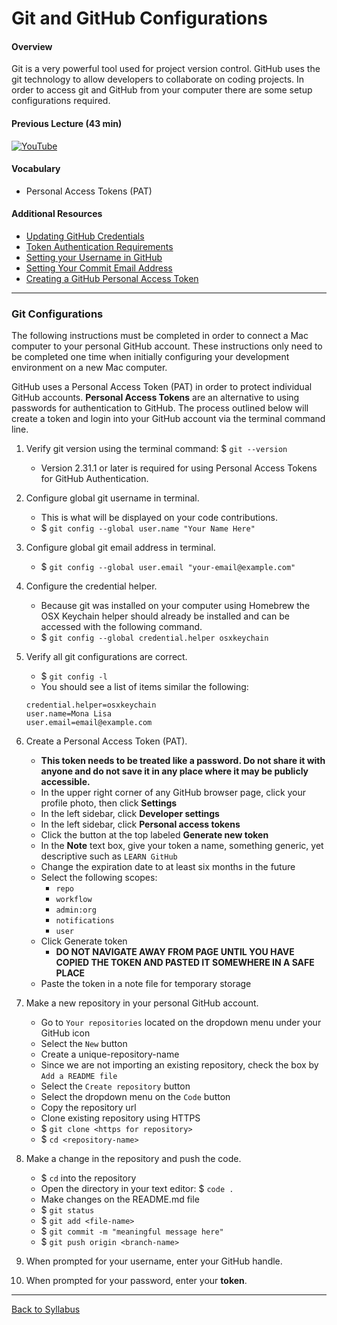 # Git and GitHub Configurations

#### Overview

Git is a very powerful tool used for project version control. GitHub uses the git technology to allow developers to collaborate on coding projects. In order to access git and GitHub from your computer there are some setup configurations required.

#### Previous Lecture (43 min)

[![YouTube](http://img.youtube.com/vi/P2n03yVbz0w/0.jpg)](https://www.youtube.com/watch?v=P2n03yVbz0w)

#### Vocabulary

- Personal Access Tokens (PAT)

#### Additional Resources

- [Updating GitHub Credentials](https://docs.github.com/en/github/getting-started-with-github/updating-credentials-from-the-macos-keychain)
- [Token Authentication Requirements](https://github.blog/2020-12-15-token-authentication-requirements-for-git-operations/)
- [Setting your Username in GitHub](https://docs.github.com/en/github/getting-started-with-github/setting-your-username-in-git)
- [Setting Your Commit Email Address](https://docs.github.com/en/github/setting-up-and-managing-your-github-user-account/setting-your-commit-email-address)
- [Creating a GitHub Personal Access Token](https://docs.github.com/en/github/authenticating-to-github/creating-a-personal-access-token)

---

### Git Configurations

The following instructions must be completed in order to connect a Mac computer to your personal GitHub account. These instructions only need to be completed one time when initially configuring your development environment on a new Mac computer.

GitHub uses a Personal Access Token (PAT) in order to protect individual GitHub accounts. **Personal Access Tokens** are an alternative to using passwords for authentication to GitHub. The process outlined below will create a token and login into your GitHub account via the terminal command line.

1. Verify git version using the terminal command: $ `git --version`

   - Version 2.31.1 or later is required for using Personal Access Tokens for GitHub Authentication.

2. Configure global git username in terminal.

   - This is what will be displayed on your code contributions.
   - $ `git config --global user.name "Your Name Here"`

3. Configure global git email address in terminal.

   - $ `git config --global user.email "your-email@example.com"`

4. Configure the credential helper.

   - Because git was installed on your computer using Homebrew the OSX Keychain helper should already be installed and can be accessed with the following command.
   - $ `git config --global credential.helper osxkeychain`

5. Verify all git configurations are correct.

   - $ `git config -l`
   - You should see a list of items similar the following:

   ```
   credential.helper=osxkeychain
   user.name=Mona Lisa
   user.email=email@example.com
   ```

6. Create a Personal Access Token (PAT).

   - **This token needs to be treated like a password. Do not share it with anyone and do not save it in any place where it may be publicly accessible.**
   - In the upper right corner of any GitHub browser page, click your profile photo, then click **Settings**
   - In the left sidebar, click **Developer settings**
   - In the left sidebar, click **Personal access tokens**
   - Click the button at the top labeled **Generate new token**
   - In the **Note** text box, give your token a name, something generic, yet descriptive such as `LEARN GitHub`
   - Change the expiration date to at least six months in the future
   - Select the following scopes:
     - `repo`
     - `workflow`
     - `admin:org`
     - `notifications`
     - `user`
   - Click Generate token
     - **DO NOT NAVIGATE AWAY FROM PAGE UNTIL YOU HAVE COPIED THE TOKEN AND PASTED IT SOMEWHERE IN A SAFE PLACE**
   - Paste the token in a note file for temporary storage

7. Make a new repository in your personal GitHub account.

   - Go to `Your repositories` located on the dropdown menu under your GitHub icon
   - Select the `New` button
   - Create a unique-repository-name
   - Since we are not importing an existing repository, check the box by `Add a README file`
   - Select the `Create repository` button
   - Select the dropdown menu on the `Code` button
   - Copy the repository url
   - Clone existing repository using HTTPS
   - $ `git clone <https for repository>`
   - $ `cd <repository-name>`

8. Make a change in the repository and push the code.
   - $ `cd` into the repository
   - Open the directory in your text editor: $ `code .`
   - Make changes on the README.md file
   - $ `git status`
   - $ `git add <file-name>`
   - $ `git commit -m "meaningful message here"`
   - $ `git push origin <branch-name>`
9. When prompted for your username, enter your GitHub handle.
10. When prompted for your password, enter your **token**.

---

[Back to Syllabus](../README.md#github)
